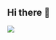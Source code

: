 ## Hi there 👋

<img src="https://capsule-render.vercel.app/api?type=circle&color=#E2A9F3&height=200&section=header&text=ㅁㄴㅇㄹ&fontSize=35" />
<!--
**anemoiiaa/anemoiiaa** is a ✨ _special_ ✨ repository because its `README.md` (this file) appears on your GitHub profile.

Here are some ideas to get you started:

- 🔭 I’m currently working on ...
- 🌱 I’m currently learning ...
- 👯 I’m looking to collaborate on ...
- 🤔 I’m looking for help with ...
- 💬 Ask me about ...
- 📫 How to reach me: ...
- 😄 Pronouns: ...
- ⚡ Fun fact: ...
-->
